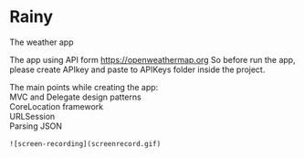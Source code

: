# Rainy
The weather app

The app using API form https://openweathermap.org
So before run the app, please create APIkey and paste to APIKeys folder inside the project.

The main points while creating the app:  
MVC and Delegate design patterns  
CoreLocation framework  
URLSession  
Parsing JSON  
  
    
    ![screen-recording](screenrecord.gif)
